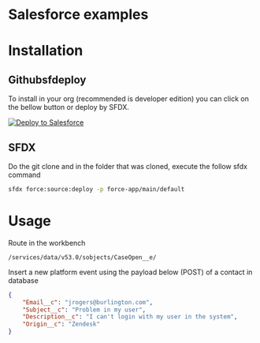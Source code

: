 # Salesforce examples

# Installation

## Githubsfdeploy

To install in your org (recommended is developer edition) you can click on the bellow button or deploy by SFDX.


<a href="https://githubsfdeploy.herokuapp.com?owner=willianmatheus98&repo=salesforce-flow-examples&ref=main">
  <img alt="Deploy to Salesforce"
       src="https://raw.githubusercontent.com/afawcett/githubsfdeploy/master/deploy.png">
</a>


## SFDX

Do the git clone and in the folder that was cloned, execute the follow sfdx command 

```bash
sfdx force:source:deploy -p force-app/main/default
```


# Usage

Route in the workbench 

```
/services/data/v53.0/sobjects/CaseOpen__e/
```

Insert a new platform event using the payload below (POST) of a contact in database

```json
{
    "Email__c": "jrogers@burlington.com",
    "Subject__c": "Problem in my user",
    "Description__c": "I can't login with my user in the system",
    "Origin__c": "Zendesk"
}
```